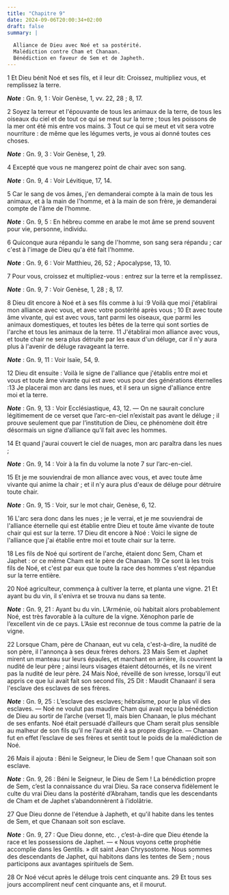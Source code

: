 ```yaml
---
title: "Chapitre 9"
date: 2024-09-06T20:00:34+02:00
draft: false
summary: |
  
  Alliance de Dieu avec Noé et sa postérité.
  Malédiction contre Cham et Chanaan.
  Bénédiction en faveur de Sem et de Japheth.
---
```



1 Et Dieu bénit Noé et ses fils, et il leur dit: Croissez, multipliez vous, et remplissez la terre.

***Note*** :  Gn. 9, 1 : Voir Genèse, 1, vv. 22, 28 ; 8, 17.

2 Soyez la terreur et l'épouvante de tous les animaux de la terre, de tous les oiseaux du ciel et de tout ce qui se meut sur la terre ; tous les poissons de la mer ont été mis entre vos mains. 3 Tout ce qui se meut et vit sera votre nourriture : de même que les légumes verts, je vous ai donné toutes ces choses.

***Note*** :  Gn. 9, 3 : Voir Genèse, 1, 29.

4 Excepté que vous ne mangerez point de chair avec son sang.

***Note*** :  Gn. 9, 4 : Voir Lévitique, 17, 14.

5 Car le sang de vos âmes, j'en demanderai compte à la main de tous les animaux, et à la main de l'homme, et à la main de son frère, je demanderai compte de l'âme de l'homme.

***Note*** :  Gn. 9, 5 : En hébreu comme en arabe le mot âme se prend souvent pour vie, personne, individu.

6 Quiconque aura répandu le sang de l'homme, son sang sera répandu ; car c'est à l'image de Dieu qu'a été fait l'homme.

***Note*** :  Gn. 9, 6 : Voir Matthieu, 26, 52 ; Apocalypse, 13, 10.

7 Pour vous, croissez et multipliez-vous : entrez sur la terre et la remplissez.

***Note*** :  Gn. 9, 7 : Voir Genèse, 1, 28 ; 8, 17.


8 Dieu dit encore à Noé et à ses fils comme à lui :9 Voilà que moi j'établirai mon alliance avec vous, et avec votre postérité après vous ; 10 Et avec toute âme vivante, qui est avec vous, tant parmi les oiseaux, que parmi les animaux domestiques, et toutes les bêtes de la terre qui sont sorties de l'arche et tous les animaux de la terre. 11 J'établirai mon alliance avec vous, et toute chair ne sera plus détruite par les eaux d'un déluge, car il n'y aura plus à l'avenir de déluge ravageant la terre.

***Note*** :  Gn. 9, 11 : Voir Isaïe, 54, 9.

12 Dieu dit ensuite : Voilà le signe de l'alliance que j'établis entre moi et vous et toute âme vivante qui est avec vous pour des générations éternelles :13 Je placerai mon arc dans les nues, et il sera un signe d'alliance entre moi et la terre.

***Note*** :  Gn. 9, 13 : Voir Ecclésiastique, 43, 12. ― On ne saurait conclure légitimement de ce verset que l’arc-en-ciel n’existait pas avant le déluge ; il prouve seulement que par l’institution de Dieu, ce phénomène doit être désormais un signe d’alliance qu’il fait avec les hommes.

14 Et quand j'aurai couvert le ciel de nuages, mon arc paraîtra dans les nues ;

***Note*** :  Gn. 9, 14 : Voir à la fin du volume la note 7 sur l’arc-en-ciel.

15 Et je me souviendrai de mon alliance avec vous, et avec toute âme vivante qui anime la chair ; et il n'y aura plus d'eaux de déluge pour détruire toute chair.

***Note*** :  Gn. 9, 15 : Voir, sur le mot chair, Genèse, 6, 12.

16 L'arc sera donc dans les nues ; je le verrai, et je me souviendrai de l'alliance éternelle qui est établie entre Dieu et toute âme vivante de toute chair qui est sur la terre. 17 Dieu dit encore à Noé : Voici le signe de l'alliance que j'ai établie entre moi et toute chair sur la terre.


18 Les fils de Noé qui sortirent de l'arche, étaient donc Sem, Cham et Japhet : or ce même Cham est le père de Chanaan. 19 Ce sont là les trois fils de Noé, et c'est par eux que toute la race des hommes s'est répandue sur la terre entière.


20 Noé agriculteur, commença à cultiver la terre, et planta une vigne. 21 Et ayant bu du vin, il s'enivra et se trouva nu dans sa tente.

***Note*** :  Gn. 9, 21 : Ayant bu du vin. L’Arménie, où habitait alors probablement Noé, est très favorable à la culture de la vigne. Xénophon parle de l’excellent vin de ce pays. L’Asie est reconnue de tous comme la patrie de la vigne.

22 Lorsque Cham, père de Chanaan, eut vu cela, c'est-à-dire, la nudité de son père, il l'annonça à ses deux frères dehors. 23 Mais Sem et Japhet mirent un manteau sur leurs épaules, et marchant en arrière, ils couvrirent la nudité de leur père ; ainsi leurs visages étaient détournés, et ils ne virent pas la nudité de leur père. 24 Mais Noé, réveillé de son ivresse, lorsqu'il eut appris ce que lui avait fait son second fils, 25 Dit : Maudit Chanaan! il sera l'esclave des esclaves de ses frères.

***Note*** :  Gn. 9, 25 : L’esclave des esclaves; hébraïsme, pour le plus vil des esclaves. ― Noé ne voulut pas maudire Cham qui avait reçu la bénédiction de Dieu au sortir de l’arche (verset 1), mais bien Chanaan, le plus méchant de ses enfants. Noé était persuadé d’ailleurs que Cham serait plus sensible au malheur de son fils qu’il ne l’aurait été à sa propre disgrâce. ― Chanaan fut en effet l’esclave de ses frères et sentit tout le poids de la malédiction de Noé.


26 Mais il ajouta : Béni le Seigneur, le Dieu de Sem ! que Chanaan soit son esclave.

***Note*** :  Gn. 9, 26 : Béni le Seigneur, le Dieu de Sem ! La bénédiction propre de Sem, c’est la connaissance du vrai Dieu. Sa race conserva fidèlement le culte du vrai Dieu dans la postérité d’Abraham, tandis que les descendants de Cham et de Japhet s’abandonnèrent à l’idolâtrie.

27 Que Dieu donne de l'étendue à Japheth, et qu'il habite dans les tentes de Sem, et que Chanaan soit son esclave.

***Note*** :  Gn. 9, 27 : Que Dieu donne, etc. , c’est-à-dire que Dieu étende la race et les possessions de Japhet. ― « Nous voyons cette prophétie accomplie dans les Gentils. » dit saint Jean Chrysostome. Nous sommes des descendants de Japhet, qui habitons dans les tentes de Sem ; nous participons aux avantages spirituels de Sem.


28 Or Noé vécut après le déluge trois cent cinquante ans. 29 Et tous ses jours accomplirent neuf cent cinquante ans, et il mourut.

